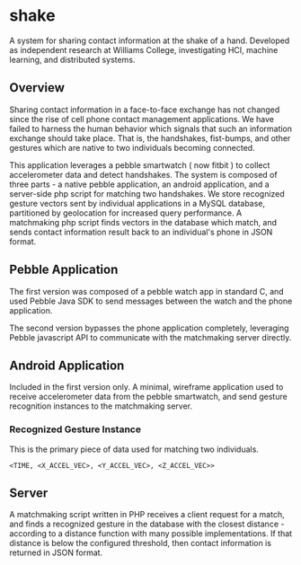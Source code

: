 # shake
A system for sharing contact information at the shake of a hand. Developed as independent research at Williams College, investigating HCI, machine learning, and distributed systems.

## Overview
Sharing contact information in a face-to-face exchange has not changed since the rise of cell phone contact management applications. We have failed to harness the human behavior which signals that such an information exchange should take place. That is, the handshakes, fist-bumps, and other gestures which are native to two individuals becoming connected.

This application leverages a pebble smartwatch ( now fitbit ) to collect accelerometer data and detect handshakes. The system is composed of three parts - a native pebble application, an android application, and a server-side php script for matching two handshakes. We store recognized gesture vectors sent by individual applications in a MySQL database, partitioned by geolocation for increased query performance. A matchmaking php script finds vectors in the database which match, and sends contact information result back to an individual's phone in JSON format.

## Pebble Application
The first version was composed of a pebble watch app in standard C, and used Pebble Java SDK to send messages between the watch and the phone application.

The second version bypasses the phone application completely, leveraging Pebble javascript API to communicate with the matchmaking server directly.

## Android Application
Included in the first version only. A minimal, wireframe application used to receive accelerometer data from the pebble smartwatch, and send gesture recognition instances to the matchmaking server.

### Recognized Gesture Instance
This is the primary piece of data used for matching two individuals.

```
<TIME, <X_ACCEL_VEC>, <Y_ACCEL_VEC>, <Z_ACCEL_VEC>>
```

## Server
A matchmaking script written in PHP receives a client request for a match, and finds a recognized gesture in the database with the closest distance - according to a distance function with many possible implementations. If that distance is below the configured threshold, then contact information is returned in JSON format. 

